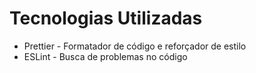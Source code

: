 <h1>Tecnologias Utilizadas</h1>
<ul>
    <li>Prettier - Formatador de código e reforçador de estilo</li>
    <li>ESLint - Busca de problemas no código</li>
</ul>
